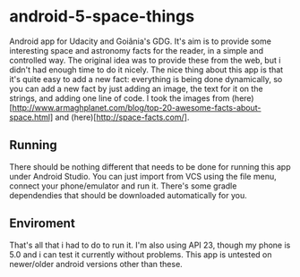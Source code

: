 # android-5-space-things
Android app for Udacity and Goiânia's GDG. It's aim is to provide some interesting space and astronomy facts for the reader, in a simple and controlled way. The original idea was to provide these from the web, but i didn't had enough time to do it nicely. The nice thing about this app is that it's quite easy to add a new fact: everything is being done dynamically, so you can add a new fact by just adding an image, the text for it on the strings, and adding one line of code.
I took the images from (here)[http://www.armaghplanet.com/blog/top-20-awesome-facts-about-space.html] and (here)[http://space-facts.com/].

## Running
There should be nothing different that needs to be done for running this app under Android Studio. You can just import from VCS using the file menu, connect your phone/emulator and run it. There's some gradle dependendies that should be downloaded automatically for you. 

## Enviroment
That's all that i had to do to run it. I'm also using API 23, though my phone is 5.0 and i can test it currently without problems. This app is untested on newer/older android versions other than these.

